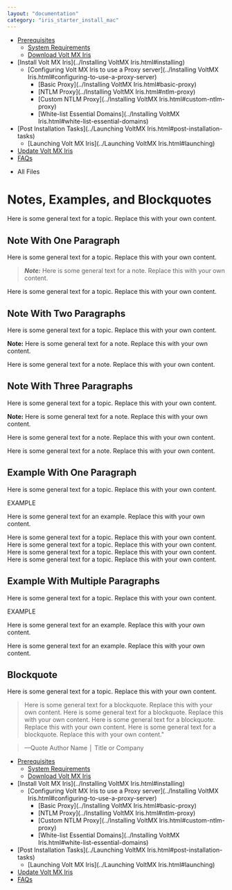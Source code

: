 ```yaml
---
layout: "documentation"
category: "iris_starter_install_mac"
---
```

                                   

[](../Prerequisites.html)

*   [Prerequisites](../Prerequisites.html#prerequisites)
    *   [System Requirements](../Prerequisites.html#system-requirements)
    *   [Download Volt MX Iris](../Prerequisites.html#download)
*   [Install Volt MX Iris](../Installing VoltMX Iris.html#installing)
    *   [Configuring Volt MX Iris to use a Proxy server](../Installing VoltMX Iris.html#configuring-to-use-a-proxy-server)
        *   [Basic Proxy](../Installing VoltMX Iris.html#basic-proxy)
        *   [NTLM Proxy](../Installing VoltMX Iris.html#ntlm-proxy)
        *   [Custom NTLM Proxy](../Installing VoltMX Iris.html#custom-ntlm-proxy)
        *   [White-list Essential Domains](../Installing VoltMX Iris.html#white-list-essential-domains)
*   [Post Installation Tasks](../Launching VoltMX Iris.html#post-installation-tasks)
    *   [Launching Volt MX Iris](../Launching VoltMX Iris.html#launching)
*   [Update Volt MX Iris](../Upgrade.html)
*   [FAQs](../StudioInstallation_FAQs.html#appendix-frequently-asked-questions-faqs)

[](#)

*   All Files

Notes, Examples, and Blockquotes
================================

Here is some general text for a topic. Replace this with your own content.

Note With One Paragraph
-----------------------

Here is some general text for a topic. Replace this with your own content.

> **_Note:_** Here is some general text for a note. Replace this with your own content.

Here is some general text for a topic. Replace this with your own content.

Note With Two Paragraphs
------------------------

Here is some general text for a topic. Replace this with your own content.

**Note:** Here is some general text for a note. Replace this with your own content.

Here is some general text for a note. Replace this with your own content.

Note With Three Paragraphs
--------------------------

Here is some general text for a topic. Replace this with your own content.

**Note:** Here is some general text for a note. Replace this with your own content.

Here is some general text for a note. Replace this with your own content.

Here is some general text for a note. Replace this with your own content.

Example With One Paragraph
--------------------------

Here is some general text for a topic. Replace this with your own content.

EXAMPLE

Here is some general text for an example. Replace this with your own content.

Here is some general text for a topic. Replace this with your own content. Here is some general text for a topic. Replace this with your own content. Here is some general text for a topic. Replace this with your own content. Here is some general text for a topic. Replace this with your own content.

Example With Multiple Paragraphs
--------------------------------

Here is some general text for a topic. Replace this with your own content.

EXAMPLE

Here is some general text for an example. Replace this with your own content.

Here is some general text for an example. Replace this with your own content.

Blockquote
----------

Here is some general text for a topic. Replace this with your own content.

> Here is some general text for a blockquote. Replace this with your own content. Here is some general text for a blockquote. Replace this with your own content. Here is some general text for a blockquote. Replace this with your own content. Here is some general text for a blockquote. Replace this with your own content."

> —Quote Author Name │ Title or Company


*   [Prerequisites](../Prerequisites.html#prerequisites)
    *   [System Requirements](../Prerequisites.html#system-requirements)
    *   [Download Volt MX Iris](../Prerequisites.html#download)
*   [Install Volt MX Iris](../Installing VoltMX Iris.html#installing)
    *   [Configuring Volt MX Iris to use a Proxy server](../Installing VoltMX Iris.html#configuring-to-use-a-proxy-server)
        *   [Basic Proxy](../Installing VoltMX Iris.html#basic-proxy)
        *   [NTLM Proxy](../Installing VoltMX Iris.html#ntlm-proxy)
        *   [Custom NTLM Proxy](../Installing VoltMX Iris.html#custom-ntlm-proxy)
        *   [White-list Essential Domains](../Installing VoltMX Iris.html#white-list-essential-domains)
*   [Post Installation Tasks](../Launching VoltMX Iris.html#post-installation-tasks)
    *   [Launching Volt MX Iris](../Launching VoltMX Iris.html#launching)
*   [Update Volt MX Iris](../Upgrade.html)
*   [FAQs](../StudioInstallation_FAQs.html#appendix-frequently-asked-questions-faqs)

